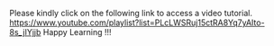 Please kindly click on the following link to access a video tutorial. https://www.youtube.com/playlist?list=PLcLWSRuj15ctRA8Yq7yAIto-8s_jIYjjb 
Happy Learning !!!
